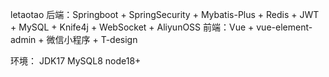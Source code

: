 letaotao
 
后端：Springboot + SpringSecurity + Mybatis-Plus + Redis + JWT + MySQL + Knife4j + WebSocket + AliyunOSS
前端：Vue + vue-element-admin + 微信小程序 + T-design

环境：
JDK17 MySQL8 node18+ 
